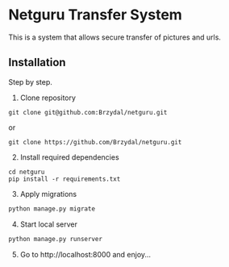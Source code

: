 # Netguru Transfer System
This is a system that allows secure transfer of pictures and urls.

## Installation

Step by step.

1. Clone repository
```
git clone git@github.com:Brzydal/netguru.git
```
or
```
git clone https://github.com/Brzydal/netguru.git
```

2. Install required dependencies
```
cd netguru
pip install -r requirements.txt
```

3. Apply migrations
```python
python manage.py migrate
```

4. Start local server
```python
python manage.py runserver
```

5. Go to http://localhost:8000 and enjoy...
